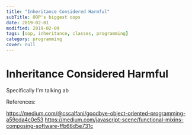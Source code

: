 ```yaml
---
title: "Inheritance Considered Harmful"
subTitle: OOP's biggest oops
date: 2019-02-01
modified: 2019-02-09
tags: [oop, inheritance, classes, programming]
category: programming
cover: null
---
```


# Inheritance Considered Harmful


Specifically I'm talking ab


References:

https://medium.com/@cscalfani/goodbye-object-oriented-programming-a59cda4c0e53
https://medium.com/javascript-scene/functional-mixins-composing-software-ffb66d5e731c

<!--
Outline

Ideas:

Inheriting Auth Checks - (Behavior issue w/ 1 'simple' constraint)
User roles - Admin Roles

                 +------+
          +------| User |------+
          |      +------+      |
          |                    |
          |                    |
  +-------+-------+    +-------+-------+
  |               |    |               |
  |  ManagerUser  |    |  EmployeeUser |
  |               |    |               |
  +---------------+    +---------------+

-->
